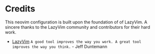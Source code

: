 # Credits

This neovim configuration is built upon the foundation of of LazyVim. A sincere thanks to the LazyVim community and contributors for their hard work.

- [LazyVim](https://www.lazyvim.org/)
  `A good tool improves the way you work. A great tool improves the way you think.` - Jeff Duntemann

